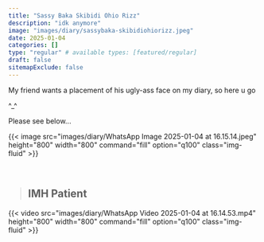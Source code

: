 ```yaml
---
title: "Sassy Baka Skibidi Ohio Rizz"
description: "idk anymore"
image: "images/diary/sassybaka-skibidiohiorizz.jpeg"
date: 2025-01-04
categories: []
type: "regular" # available types: [featured/regular]
draft: false
sitemapExclude: false
---
```


My friend wants a placement of his ugly-ass face on my diary, so here u go

^_^

Please see below... 

{{< image src="images/diary/WhatsApp Image 2025-01-04 at 16.15.14.jpeg" height="800" width="800" command="fill" option="q100" class="img-fluid" >}}

<br>

> ## IMH Patient <br>
{{< video src="images/diary/WhatsApp Video 2025-01-04 at 16.14.53.mp4" height="800" width="800" command="fill" option="q100" class="img-fluid" >}}


